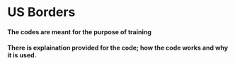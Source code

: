 # US Borders 
#### The codes are meant for the purpose of training
#### There is explaination provided for the code; how the code works and why it is used.

